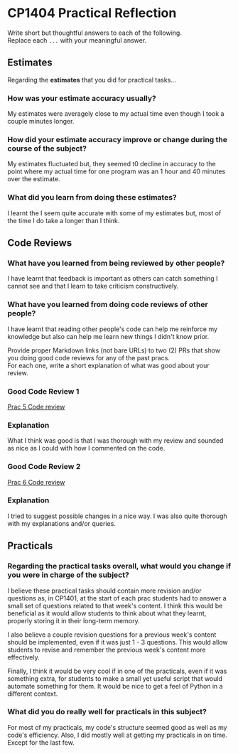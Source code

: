 # CP1404 Practical Reflection

Write short but thoughtful answers to each of the following.  
Replace each `...` with your meaningful answer.

## Estimates

Regarding the **estimates** that you did for practical tasks...

### How was your estimate accuracy usually?

My estimates were averagely close to my actual time even though I took a couple minutes longer.

### How did your estimate accuracy improve or change during the course of the subject?

My estimates fluctuated but, they seemed t0 decline in accuracy to the point where my actual time for one
program was an 1 hour and 40 minutes over the estimate.

### What did you learn from doing these estimates?

I learnt the I seem quite accurate with some of my estimates but, most of the time I do take a longer than I think.

## Code Reviews

### What have you learned from being reviewed by other people?

I have learnt that feedback is important as others can catch something I cannot see and that
I learn to take criticism constructively.

### What have you learned from doing code reviews of other people?

I have learnt that reading other people's code can help me reinforce my knowledge but also can help me learn new things
I didn't know prior.

Provide proper Markdown links (not bare URLs) to two (2) PRs that show you doing good code reviews for any of the past
pracs.  
For each one, write a short explanation of what was good about your review.

### Good Code Review 1

[Prac 5 Code review](https://github.com/taitymrobinson/cp1404practicals/pull/3#issuecomment-2454582612)

### Explanation

What I think was good is that I was thorough with my review and sounded as nice as I could with how I commented on the
code.

### Good Code Review 2

[Prac 6 Code review](https://github.com/Kanos812/cp1404practicals/pull/2#event-15387074331)

### Explanation

I tried to suggest possible changes in a nice way. I was also quite thorough with my explanations and/or queries.

## Practicals

### Regarding the **practical tasks** overall, what would you change if you were in charge of the subject?

I believe these practical tasks should contain more revision and/or questions as, in CP1401, at the start of each prac
students had to answer a small set of questions related to that week's content. I think this would be beneficial as it
would allow students to think about what they learnt, properly storing it in their long-term memory.

I also believe a couple revision questions for a previous week's content should be implemented, even if it was just
1 - 3 questions. This would allow students to revise and remember the previous week's content more effectively.

Finally, I think it would be very cool if in one of the practicals, even if it was something extra, for students 
to make a small yet useful script that would automate something for them. It would be nice to get a feel of Python
in a different context.

### What did you do really well for practicals in this subject?

For most of my practicals, my code's structure seemed good as well as my code's efficiency. 
Also, I did mostly well at getting my practicals in on time. Except for the last few.
